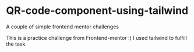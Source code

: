 # QR-code-component-using-tailwind
A couple of simple frontend mentor challenges

This is a practice challenge from Frontend-mentor :)
I used tailwind to fulfill the task.
